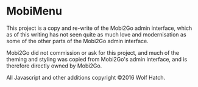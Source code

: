 # MobiMenu

This project is a copy and re-write of the Mobi2Go admin interface, which as of this writing has not seen quite as much love and modernisation as some of the other parts of the Mobi2Go admin interface.

Mobi2Go did not commission or ask for this project, and much of the theming and styling was copied from Mobi2Go's admin interface, and is therefore directly owned by Mobi2Go.

All Javascript and other additions copyright ©2016 Wolf Hatch.
